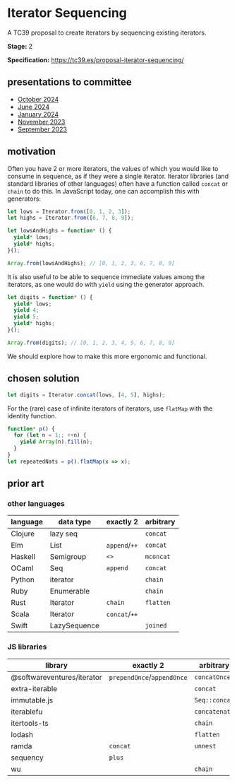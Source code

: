 Iterator Sequencing
===================

A TC39 proposal to create iterators by sequencing existing iterators.

**Stage:** 2

**Specification:** https://tc39.es/proposal-iterator-sequencing/

## presentations to committee

- [October 2024](https://docs.google.com/presentation/d/1Z5Bz_4xpwRX7tjwmrMakrj3_II8Qy40fnAq-TrPdt0U)
- [June 2024](https://docs.google.com/presentation/d/1gOs4UDAcaIF6Dc9z1qXus-ljizrRTSty5O-GbcM9NTs)
- [January 2024](https://docs.google.com/presentation/d/1KhdGLNXOxWFEg3EhDDv9P-dkLxPKBTuI0EkEUc_fdNA)
- [November 2023](https://docs.google.com/presentation/d/1wMUfikXIIz7woLN-5MbYbW8an40c8ZPrN1ehzWVf4zw)
- [September 2023](https://docs.google.com/presentation/d/1myebbwYiacqh419Vi2-EjtcQcaWpyMlZ8lbayi5OAZs)

## motivation

Often you have 2 or more iterators, the values of which you would like to
consume in sequence, as if they were a single iterator. Iterator libraries (and
standard libraries of other languages) often have a function called `concat` or
`chain` to do this. In JavaScript today, one can accomplish this with generators:

```js
let lows = Iterator.from([0, 1, 2, 3]);
let highs = Iterator.from([6, 7, 8, 9]);

let lowsAndHighs = function* () {
  yield* lows;
  yield* highs;
}();

Array.from(lowsAndHighs); // [0, 1, 2, 3, 6, 7, 8, 9]
```

It is also useful to be able to sequence immediate values among the iterators,
as one would do with `yield` using the generator approach.

```js
let digits = function* () {
  yield* lows;
  yield 4;
  yield 5;
  yield* highs;
}();

Array.from(digits); // [0, 1, 2, 3, 4, 5, 6, 7, 8, 9]
```

We should explore how to make this more ergonomic and functional.

## chosen solution

```js
let digits = Iterator.concat(lows, [4, 5], highs);
```

For the (rare) case of infinite iterators of iterators, use `flatMap` with the identity function.

```js
function* p() {
  for (let n = 1;; ++n) {
    yield Array(n).fill(n);
  }
}
let repeatedNats = p().flatMap(x => x);
```

## prior art

### other languages

| language | data type    | exactly 2     | arbitrary |
|----------|--------------|---------------|-----------|
| Clojure  | lazy seq     |               | `concat`  |
| Elm      | List         | `append`/`++` | `concat`  |
| Haskell  | Semigroup    | `<>`          | `mconcat` |
| OCaml    | Seq          | `append`      | `concat`  |
| Python   | iterator     |               | `chain`   |
| Ruby     | Enumerable   |               | `chain`   |
| Rust     | Iterator     | `chain`       | `flatten` |
| Scala    | Iterator     | `concat`/`++` |           |
| Swift    | LazySequence |               | `joined`  |

### JS libraries

| library                    | exactly 2                  | arbitrary     |
|----------------------------|----------------------------|---------------|
| @softwareventures/iterator | `prependOnce`/`appendOnce` | `concatOnce`  |
| extra-iterable             |                            | `concat`      |
| immutable.js               |                            | `Seq::concat` |
| iterablefu                 |                            | `concatenate` |
| itertools-ts               |                            | `chain`       |
| lodash                     |                            | `flatten`     |
| ramda                      | `concat`                   | `unnest`      |
| sequency                   | `plus`                     |               |
| wu                         |                            | `chain`       |
